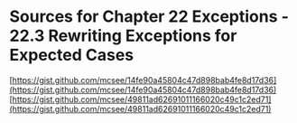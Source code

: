 # Sources for Chapter 22 Exceptions - 22.3 Rewriting Exceptions for Expected Cases

[https://gist.github.com/mcsee/14fe90a45804c47d898bab4fe8d17d36](https://gist.github.com/mcsee/14fe90a45804c47d898bab4fe8d17d36)
[https://gist.github.com/mcsee/49811ad62691011166020c49c1c2ed71](https://gist.github.com/mcsee/49811ad62691011166020c49c1c2ed71)